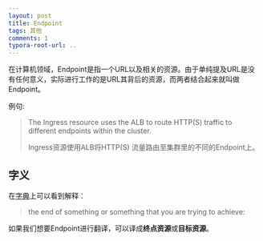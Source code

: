 ```yaml
---
layout: post
title: Endpoint
tags: 其他
comments: 1
typora-root-url: ..
---
```


在计算机领域，Endpoint是指一个URL以及相关的资源。由于单纯提及URL是没有任何意义，实际进行工作的是URL其背后的资源，而两者结合起来就叫做Endpoint。

例句:

> The Ingress resource uses the ALB to route HTTP(S) traffic to different endpoints within the cluster.
>
> Ingress资源使用ALB将HTTP(S) 流量路由至集群里的不同的Endpoint上。

## 字义

在[字典](https://dictionary.cambridge.org/dictionary/english/endpoint)上可以看到解释：

> the end of something or something that you are trying to achieve:

如果我们想要Endpoint进行翻译，可以译成**终点资源**或**目标资源**。